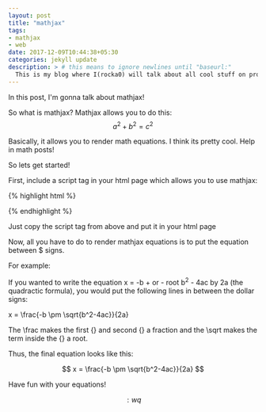 ```yaml
---
layout: post
title: "mathjax"
tags:
- mathjax
- web
date: 2017-12-09T10:44:38+05:30
categories: jekyll update
description: > # this means to ignore newlines until "baseurl:"
  This is my blog where I(rocka0) will talk about all cool stuff on programming
---
```


In this post, I'm gonna talk about mathjax!

So what is mathjax? Mathjax allows you to do this:  $$a^2 + b^2 = c^2$$

Basically, it allows you to render math equations. I think its pretty cool. Help in math posts!

So lets get started!

First, include a script tag in your html page which allows you to use mathjax:

{% highlight html %}
<script type="text/javascript" src="http://cdn.mathjax.org/mathjax/latest/MathJax.js?config=TeX-AMS-MML_HTMLorMML"></script>
{% endhighlight %}

Just copy the script tag from above and put it in your html page

Now, all you have to do to render mathjax equations is to put the equation between $ signs.

For example:

If you wanted to write the equation x = -b + or - root b<sup>2</sup> - 4ac by 2a (the quadractic formula), you would put the following lines in between the dollar signs:

x = \frac{-b \pm \sqrt{b^2-4ac}}{2a}

The \frac makes the first {} and second {} a fraction and the \sqrt makes the term inside the {} a root.

Thus, the final equation looks like this:

$$ 
x = \frac{-b \pm \sqrt{b^2-4ac}}{2a} $$

Have fun with your equations!

$$ :wq $$
